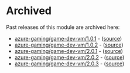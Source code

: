 # Archived

Past releases of this module are archived here:

- [azure-gaming/game-dev-vm/1.0.1](https://github.com/Azure/bicep-registry-modules/releases/tag/azure-gaming/game-dev-vm/1.0.1) - ([source](https://github.com/Azure/bicep-registry-modules/tree/azure-gaming/game-dev-vm/1.0.1/modules/azure-gaming/game-dev-vm))
- [azure-gaming/game-dev-vm/1.0.2](https://github.com/Azure/bicep-registry-modules/releases/tag/azure-gaming/game-dev-vm/1.0.2) - ([source](https://github.com/Azure/bicep-registry-modules/tree/azure-gaming/game-dev-vm/1.0.2/modules/azure-gaming/game-dev-vm))
- [azure-gaming/game-dev-vm/2.0.1](https://github.com/Azure/bicep-registry-modules/releases/tag/azure-gaming/game-dev-vm/2.0.1) - ([source](https://github.com/Azure/bicep-registry-modules/tree/azure-gaming/game-dev-vm/2.0.1/modules/azure-gaming/game-dev-vm))
- [azure-gaming/game-dev-vm/2.0.2](https://github.com/Azure/bicep-registry-modules/releases/tag/azure-gaming/game-dev-vm/2.0.2) - ([source](https://github.com/Azure/bicep-registry-modules/tree/azure-gaming/game-dev-vm/2.0.2/modules/azure-gaming/game-dev-vm))
- [azure-gaming/game-dev-vm/2.0.3](https://github.com/Azure/bicep-registry-modules/releases/tag/azure-gaming/game-dev-vm/2.0.3) - ([source](https://github.com/Azure/bicep-registry-modules/tree/azure-gaming/game-dev-vm/2.0.3/modules/azure-gaming/game-dev-vm))
